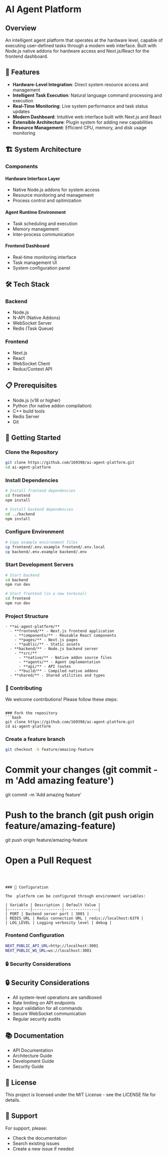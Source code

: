 # AI Agent Platform

## Overview
An intelligent agent platform that operates at the hardware level, capable of executing user-defined tasks through a modern web interface. Built with Node.js native addons for hardware access and Next.js/React for the frontend dashboard.

## 🚀 Features
- **Hardware-Level Integration**: Direct system resource access and management
- **Intelligent Task Execution**: Natural language command processing and execution
- **Real-Time Monitoring**: Live system performance and task status updates
- **Modern Dashboard**: Intuitive web interface built with Next.js and React
- **Extensible Architecture**: Plugin system for adding new capabilities
- **Resource Management**: Efficient CPU, memory, and disk usage monitoring

## 🏗️ System Architecture

### Components

#### Hardware Interface Layer
- Native Node.js addons for system access
- Resource monitoring and management
- Process control and optimization

#### Agent Runtime Environment
- Task scheduling and execution
- Memory management
- Inter-process communication

#### Frontend Dashboard
- Real-time monitoring interface
- Task management UI
- System configuration panel

## 🛠️ Tech Stack

### Backend
- Node.js
- N-API (Native Addons)
- WebSocket Server
- Redis (Task Queue)

### Frontend
- Next.js
- React
- WebSocket Client
- Redux/Context API

## 📋 Prerequisites
- Node.js (v18 or higher)
- Python (for native addon compilation)
- C++ build tools
- Redis Server
- Git

## 🚀 Getting Started

### Clone the Repository

```bash
git clone https://github.com/169398/ai-agent-platform.git
cd ai-agent-platform
```

### Install Dependencies

```bash
# Install frontend dependencies
cd frontend
npm install
```

```bash
# Install backend dependencies
cd ../backend
npm install
```

### Configure Environment

```bash
# Copy example environment files
cp frontend/.env.example frontend/.env.local
cp backend/.env.example backend/.env
```

### Start Development Servers

```bash
# Start backend
cd backend
npm run dev
```

```bash
# Start frontend (in a new terminal)
cd frontend
npm run dev
```
        
### Project Structure
```
- **ai-agent-platform/**
  - **frontend/** - Next.js frontend application
    - **components/** - Reusable React components 
    - **pages/** - Next.js pages
    - **public/** - Static assets
  - **backend/** - Node.js backend server
    - **src/**
      - **native/** - Native addon source files
      - **agents/** - Agent implementation
      - **api/** - API routes
    - **build/** - Compiled native addons
  - **shared/** - Shared utilities and types
```

### 🤝 Contributing
We welcome contributions! Please follow these steps:
```

### Fork the repository
```bash
git clone https://github.com/169398/ai-agent-platform.git
cd ai-agent-platform
```

### Create a feature branch
```bash
git checkout -b feature/amazing-feature
```

# Commit your changes (git commit -m 'Add amazing feature')
git commit -m 'Add amazing feature'

# Push to the branch (git push origin feature/amazing-feature)
git push origin feature/amazing-feature

# Open a Pull Request
```

 
 
### 🔧 Configuration

The  platform can be configured through environment variables:

| Variable | Description | Default Value |
|----------|-------------|---------------|
| PORT | Backend server port | 3001 |
| REDIS_URL | Redis connection URL | redis://localhost:6379 |
| LOG_LEVEL | Logging verbosity level | debug |

```

### Frontend Configuration
```bash
NEXT_PUBLIC_API_URL=http://localhost:3001
NEXT_PUBLIC_WS_URL=ws://localhost:3001
```

### 🔒 Security Considerations

## 🔒 Security Considerations
- All system-level operations are sandboxed
- Rate limiting on API endpoints
- Input validation for all commands
- Secure WebSocket communication
- Regular security audits

## 📚 Documentation
- API Documentation
- Architecture Guide
- Development Guide
- Security Guide

## 📄 License
This project is licensed under the MIT License - see the LICENSE file for details.

## 🤝 Support
For support, please:
- Check the documentation
- Search existing issues
- Create a new issue if needed


